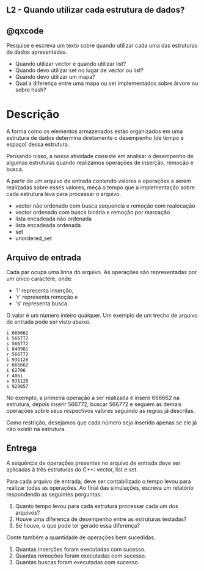 ## L2 - Quando utilizar cada estrutura de dados?
## @qxcode

Pesquise e escreva um texto sobre quando utilizar cada uma das estruturas de dados apresentadas.

- Quando utilizar vector e quando utilizar list?
- Quando devo utilizar set no lugar de vector ou list?
- Quando devo utilizar um mapa?
- Qual a diferença entre uma mapa ou set implementados sobre árvore ou sobre hash?


# Descrição

A forma como os elementos armazenados estão organizados em uma estrutura de dados determina diretamente o desempenho (de tempo e espaço) dessa estrutura. 

Pensando nisso, a nossa atividade consiste em analisar o desempenho de algumas estruturas quando realizamos operações de inserção, remoção e busca. 

A partir de um arquivo de entrada contendo valores e operações a serem realizadas sobre esses valores, meça o tempo que a implementação sobre cada estrutura leva para processar o arquivo.

- vector não ordenado com busca sequencia e remoção com realocação
- vector ordenado com busca binária e remoção por marcação
- lista encadeada não ordenada
- lista encadeada ordenada
- set
- unordered_set

## Arquivo de entrada
Cada par ocupa uma linha do arquivo. As operações são representadas por um único caractere, onde:

- 'i' representa inserção, 
- 'r' representa remoção e 
- 's' representa busca. 

O valor é um número inteiro qualquer. Um exemplo de um trecho de arquivo de entrada pode ser visto abaixo.

```
i 666662
i 566772
s 566772
i 840981
r 566772
i 931128
r 666662
i 62706
r 4861
s 931128
s 929857
```

No exemplo, a primeira operação a ser realizada é inserir 666662 na estrutura, depois inserir 566772, buscar 566772 e seguem as demais operações sobre seus respectivos valores seguindo as regras já descritas.

Como restrição, desejamos que cada número seja inserido apenas se ele já não existir
na estrutura.

## Entrega

A sequência de operações presentes no arquivo de entrada deve ser aplicadas à três estruturas do C++: vector, list e set.

Para cada arquivo de entrada, deve ser contabilizado o tempo levou para realizar todas as operações. Ao final das simulações, escreva um relatório respondendo as seguintes perguntas:
1. Quanto tempo levou para cada estrutura processar cada um dos arquivos?
2. Houve uma diferença de desempenho entre as estruturas testadas?
3. Se houve, o que pode ter gerado essa diferença?

Conte também a quantidade de operações bem sucedidas.
1. Quantas inserções foram executadas com sucesso.
2. Quantas remoções foram executadas com sucesso.
3. Quantas buscas foram executadas com sucesso.

